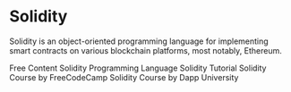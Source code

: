 # Solidity

Solidity is an object-oriented programming language for implementing smart contracts on various blockchain platforms, most notably, Ethereum.

<ResourceGroupTitle>Free Content</ResourceGroupTitle>
<BadgeLink colorScheme='yellow' badgeText='Read' href='https://soliditylang.org/'>Solidity Programming Language</BadgeLink>
<BadgeLink colorScheme='yellow' badgeText='Read' href='https://www.tutorialspoint.com/solidity/index.htm'>Solidity Tutorial</BadgeLink>
<BadgeLink colorScheme='blue' badgeText='Watch' href='https://www.youtube.com/watch?v=ipwxYa-F1uY&t=2s'>Solidity Course by FreeCodeCamp</BadgeLink>
<BadgeLink colorScheme='blue' badgeText='Watch' href='https://www.youtube.com/watch?v=EhPeHeoKF88'>Solidity Course by Dapp University</BadgeLink>
